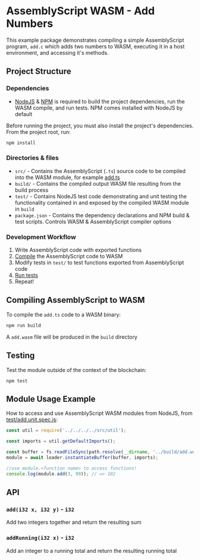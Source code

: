 # AssemblyScript WASM - Add Numbers

This example package demonstrates compiling a simple AssemblyScript program, `add.c` which adds two numbers to WASM, executing it in a host environment, and accessing it's methods.

## Project Structure

### Dependencies

- [NodeJS](https://nodejs.org/en/download/) & [NPM](https://www.npmjs.com/) is required to build the project dependencies, run the WASM compile, and run tests. NPM comes installed with NodeJS by default

Before running the project, you must also install the project's dependencies. From the project root, run:

```bash
npm install
```



### Directories & files

- `src/` - Contains the AssemblyScript (`.ts`) source code to be compiled into the WASM module, for example [add.ts](src/add.ts)
- `build/` - Contains the compiled output WASM file resulting from the build process
- `test/` - Contains NodeJS test code demonstrating and unit testing the functionality contained in and exposed by the compiled WASM module in `build`
- `package.json` - Contains the dependency declarations and NPM build & test scripts. Controls WASM & AssemblyScript compiler options



### Development Workflow

1. Write AssemblyScript code with exported functions
2. [Compile](#compiling-assemblyscript-to-wasm) the AssemblyScript code to WASM
3. Modify tests in `test/` to test functions exported from AssemblyScript code
4. [Run tests](#testing)
5. Repeat!



## Compiling AssemblyScript to WASM

To compile the `add.ts` code to a WASM binary:

```bash
npm run build
```

A `add.wasm` file will be produced in the `build` directory



## Testing

Test the module outside of the context of the blockchain:

```
npm test
```



## Module Usage Example

How to access and use AssemblyScript WASM modules from NodeJS, from [test/add.unit.spec.js](test/add.unit.spec.js):

```js
const util = require('../../../../src/util');

const imports = util.getDefaultImports();

const buffer = fs.readFileSync(path.resolve(__dirname, '../build/add.wasm'));
module = await loader.instantiateBuffer(buffer, imports);

//use module.<function name> to access functions!
console.log(module.add(3, 99)); // => 102
```



## API

### `add(i32 x, i32 y)` - `i32`

Add two integers together and return the resulting sum



### `addRunning(i32 x)` - `i32`

Add an integer to a running total and return the resulting running total